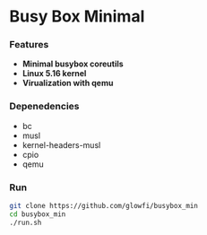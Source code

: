 # Busy Box Minimal

### Features

-   **Minimal busybox coreutils**
-   **Linux 5.16 kernel**
-   **Virualization with qemu**

### Depenedencies

-   bc
-   musl
-   kernel-headers-musl
-   cpio
-   qemu

### Run

```sh
git clone https://github.com/glowfi/busybox_min
cd busybox_min
./run.sh
```
